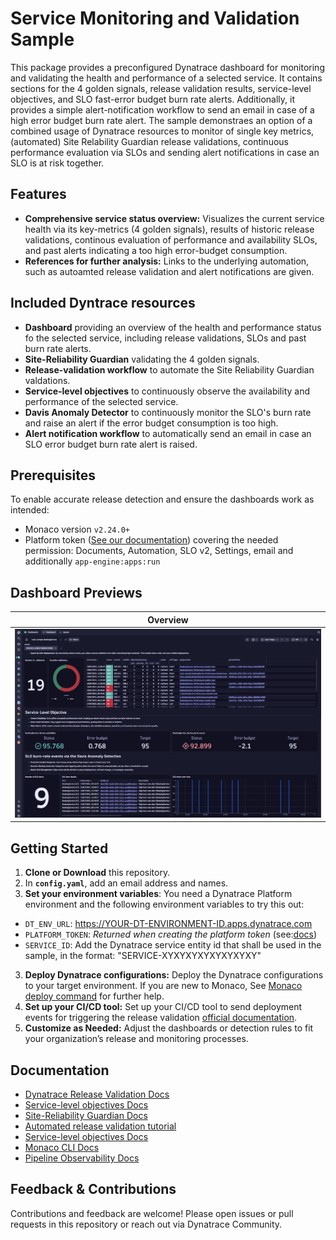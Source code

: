 # Service Monitoring and Validation Sample

This package provides a preconfigured Dynatrace dashboard for monitoring and validating the health and performance of a selected service.
It contains sections for the 4 golden signals, release validation results, service-level objectives, and SLO fast-error budget burn rate alerts.
Additionally, it provides a simple alert-notification workflow to send an email in case of a high error budget burn rate alert.
The sample demonstraes an option of a combined usage of Dynatrace resources to monitor of single key metrics, (automated) Site Relability Guardian release validations, continuous performance evaluation via SLOs and sending alert notifications in case an SLO is at risk together.

## Features

- **Comprehensive service status overview:** Visualizes the current service health via its key-metrics (4 golden signals), results of historic release validations, continous evaluation of performance and availability SLOs, and past alerts indicating a too high error-budget consumption.
- **References for further analysis:** Links to the underlying automation, such as autoamted release validation and alert notifications are given.

## Included Dyntrace resources
- **Dashboard** providing an overview of the health and performance status fo the selected service, including release validations, SLOs and past burn rate alerts.
- **Site-Reliability Guardian** validating the 4 golden signals.
- **Release-validation workflow** to automate the Site Reliability Guardian valdations.
- **Service-level objectives** to continuously observe the availability and performance of the selected service.
- **Davis Anomaly Detector** to continuously monitor the SLO's burn rate and raise an alert if the error budget consumption is too high.
- **Alert notification workflow** to automatically send an email in case an SLO error budget burn rate alert is raised.

## Prerequisites

To enable accurate release detection and ensure the dashboards work as intended:

- Monaco version `v2.24.0+`
- Platform token ([See our documentation](https://docs.dynatrace.com/docs/shortlink/configuration-as-code-create-platform-token)) covering the needed permission: Documents, Automation, SLO v2, Settings, email and additionally `app-engine:apps:run`

## Dashboard Previews

| Overview |
|----------|
| ![Overview Dashboard](images/dashboard.png) |


## Getting Started

1. **Clone or Download** this repository.
2. In **`config.yaml`**, add an email address and names.
3. **Set your environment variables**: You need a Dynatrace Platform environment and the following environment variables to try this out:
* `DT_ENV_URL`: https://YOUR-DT-ENVIRONMENT-ID.apps.dynatrace.com
* `PLATFORM_TOKEN`: *Returned when creating the platform token* (see:[docs](https://docs.dynatrace.com/docs/shortlink/configuration-as-code-create-platform-token))
* `SERVICE_ID`: Add the Dynatrace service entity id that shall be used in the sample, in the format: "SERVICE-XYXYXYXYXYXYXYXY"
3. **Deploy Dynatrace configurations:** Deploy the Dynatrace configurations to your target environment. If you are new to Monaco, See [Monaco deploy command](https://docs.dynatrace.com/docs/shortlink/configuration-as-code-commands) for further help.
4. **Set up your CI/CD tool:** Set up your CI/CD tool to send deployment events for triggering the release validation [official documentation](https://docs.dynatrace.com/docs/shortlink/usecase-release-validation).
5. **Customize as Needed:** Adjust the dashboards or detection rules to fit your organization’s release and monitoring processes.

## Documentation

- [Dynatrace Release Validation Docs](https://docs.dynatrace.com/docs/shortlink/usecase-release-validation)
- [Service-level objectives Docs](https://docs.dynatrace.com/docs/shortlink/slo-overview)
- [Site-Reliability Guardian Docs](https://docs.dynatrace.com/docs/shortlink/slo-overview)
- [Automated release validation tutorial](https://docs.dynatrace.com/docs/shortlink/tutorial-release-validation-automated)
- [Service-level objectives Docs](https://docs.dynatrace.com/docs/shortlink/slo-overview)
- [Monaco CLI Docs](https://docs.dynatrace.com/docs/shortlink/configuration-as-code-monaco)
- [Pipeline Observability Docs](https://docs.dynatrace.com/docs/shortlink/pipeline-observability)

## Feedback & Contributions

Contributions and feedback are welcome! Please open issues or pull requests in this repository or reach out via Dynatrace Community.
